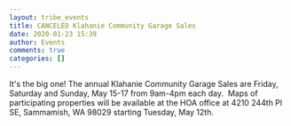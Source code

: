 ```yaml
---
layout: tribe_events
title: CANCELED Klahanie Community Garage Sales
date: 2020-01-23 15:39
author: Events
comments: true
categories: []
---
```

It's the big one! The annual Klahanie Community Garage Sales are Friday, Saturday and Sunday, May 15-17 from 9am-4pm each day.  Maps of participating properties will be available at the HOA office at 4210 244th Pl SE, Sammamish, WA 98029 starting Tuesday, May 12th.
